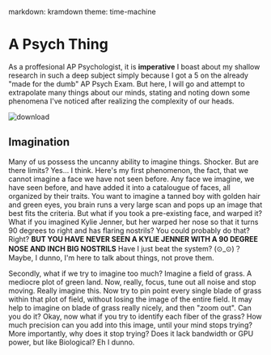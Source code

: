 markdown: kramdown
theme: time-machine

# A Psych Thing

As a proffesional AP Psychologist, it is **imperative** I boast about my shallow research in such a deep subject simply because I got a 5 on the already "made for the dumb" AP Psych Exam. But here, I will go and attempt to extrapolate many things about our minds, stating and noting down some phenomena I've noticed after realizing the complexity of our heads.

![download](https://user-images.githubusercontent.com/114519229/193736650-f2db5b3d-62f5-4cdd-be7a-59c568110d69.jpg)

## Imagination

Many of us possess the uncanny ability to imagine things. Shocker. But are there limits? Yes... I think. Here's my first phenomenon, the fact, that we cannot imagine a face we have not seen before. Any face we imagine, we have seen before, and have added it into a catalougue of faces, all organized by their traits. You want to imagine a tanned boy with golden hair and green eyes, you brain runs a very large scan and pops up an image that best fits the criteria. 
But what if you took a pre-existing face, and warped it? What if you imagined Kylie Jenner, but her warped her nose so that it turns 90 degrees to right and has flaring nostrils? You could probably do that? Right?
**BUT YOU HAVE NEVER SEEN A KYLIE JENNER WITH A 90 DEGREE NOSE AND INCH BIG NOSTRILS**
Have I just beat the system? (⊙_⊙)？Maybe, I dunno, I'm here to talk about things, not prove them.

Secondly, what if we try to imagine too much? Imagine a field of grass. A mediocre plot of green land. Now, really, focus, tune out all noise and stop moving. Really imagine this. Now try to pin point every single blade of grass within that plot of field, without losing the image of the entire field. It may help to imagine on blade of grass really nicely, and then "zoom out". Can you do it? Okay, now what if you try to identify each fiber of the grass? How much precision can you add into this image, until your mind stops trying?
More importantly, why does it stop trying? Does it lack bandwidth or GPU power, but like Biological? Eh I dunno.
